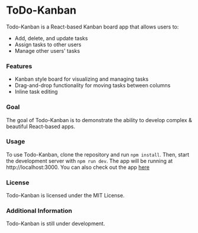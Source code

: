 # ToDo-Kanban

Todo-Kanban is a React-based Kanban board app that allows users to:

- Add, delete, and update tasks
- Assign tasks to other users
- Manage other users' tasks

### Features

- Kanban style board for visualizing and managing tasks
- Drag-and-drop functionality for moving tasks between columns
- Inline task editing

### Goal

The goal of Todo-Kanban is to demonstrate the ability to develop complex & beautiful React-based apps.

### Usage

To use Todo-Kanban, clone the repository and run `npm install`. Then, start the development server with `npm run dev`. The app will be running at http://localhost:3000.
You can also check out the app [here](https://devwithkd.github.io/React-ToDo-Kanban/)

### License

Todo-Kanban is licensed under the MIT License.


### Additional Information

Todo-Kanban is still under development.
